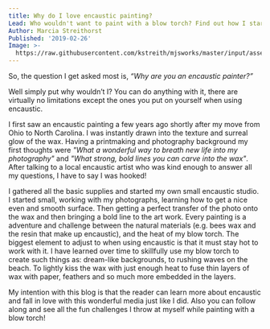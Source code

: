```yaml
---
title: Why do I love encaustic painting?
Lead: Who wouldn't want to paint with a blow torch? Find out how I started.
Author: Marcia Streithorst
Published: '2019-02-26'
Image: >-
  https://raw.githubusercontent.com/kstreith/mjsworks/master/input/assets/paintings/img_5578.jpg
---
```

So, the question I get asked most is, *“Why are you an encaustic painter?”*

Well simply put why wouldn’t I? You can do anything with it, there are virtually no limitations except the ones you put on yourself when using encaustic.

I first saw an encaustic painting a few years ago shortly after my move from Ohio to North Carolina. I was instantly drawn into the texture and surreal glow of the wax. Having a printmaking and photography background my first thoughts were *"What a wonderful way to breath new life into my photography"* and *"What strong, bold lines you can carve into the wax"*. After talking to a local encaustic artist who was kind enough to answer all my questions, I have to say I was hooked! 

I gathered all the basic supplies and started my own small encaustic studio. I started small, working with my photographs, learning how to get a nice even and smooth surface. Then getting a perfect transfer of the photo onto the wax and then bringing a bold line to the art work.
Every painting is a adventure and challenge between the natural materials (e.g. bees wax and the resin that make up encaustic), and the heat of my blow torch. The biggest element to adjust to when using encaustic is that it must stay hot to work with it. I have learned over time to skillfully use my blow torch to create such things as: dream-like backgrounds, to rushing waves on the beach. To lightly kiss the wax with just enough heat to fuse thin layers of wax with paper, feathers and so much more embedded in the layers.

My intention with this blog is that the reader can learn more about encaustic and fall in love with this wonderful media just like I did. Also you can follow along and see all the fun challenges I throw at myself while painting with a blow torch! 

